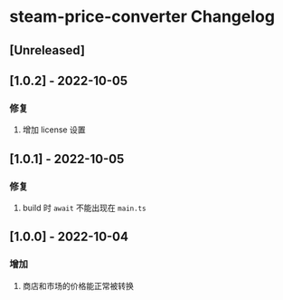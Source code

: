 <!-- Keep a Changelog guide -> https://keepachangelog.com -->

# steam-price-converter Changelog

## [Unreleased]

## [1.0.2] - 2022-10-05

### 修复

1. 增加 license 设置

## [1.0.1] - 2022-10-05

### 修复

1. build 时 `await` 不能出现在 `main.ts`

## [1.0.0] - 2022-10-04

### 增加

1. 商店和市场的价格能正常被转换
